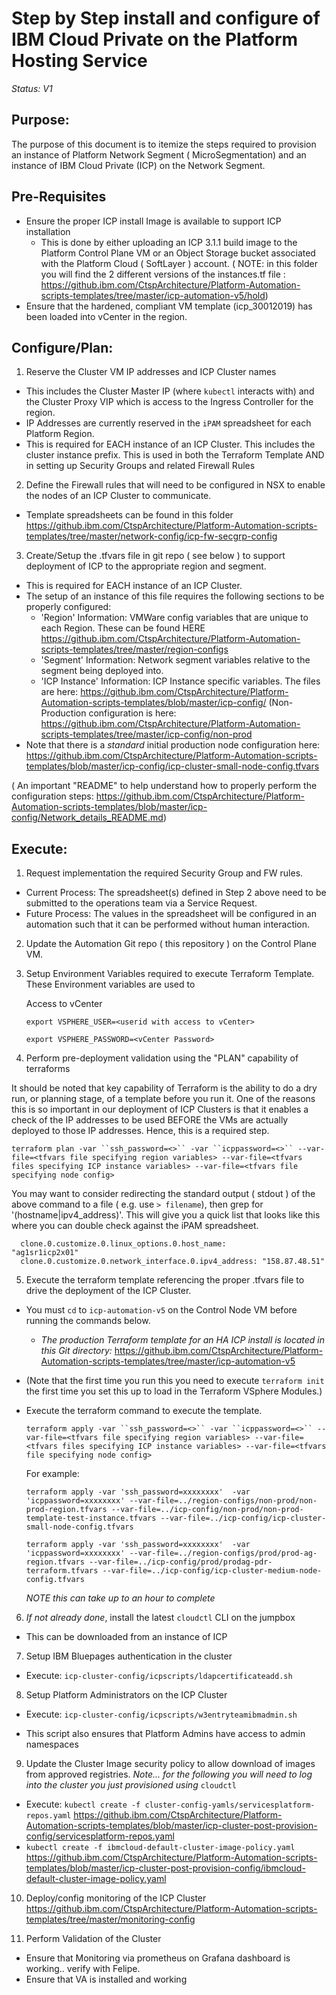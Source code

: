 # Step by Step install and configure of IBM Cloud Private on the Platform Hosting Service

_Status: V1_

## Purpose:
The purpose of this document is to itemize the steps required to provision an instance of Platform Network Segment ( MicroSegmentation) and an instance of IBM Cloud Private (ICP) on the Network Segment.

## Pre-Requisites
- Ensure the proper ICP install Image is available to support ICP installation
  * This is done by either uploading an ICP 3.1.1 build image to the Platform Control Plane VM or an Object Storage bucket associated with the Platform Cloud ( SoftLayer ) account.
  ( NOTE: in this folder you will find the 2 different versions of the instances.tf file : https://github.ibm.com/CtspArchitecture/Platform-Automation-scripts-templates/tree/master/icp-automation-v5/hold)
- Ensure that the hardened, compliant VM template (icp_30012019) has been loaded into vCenter in the region.

## Configure/Plan:
1. Reserve the Cluster VM IP addresses and ICP Cluster names
  * This includes the Cluster Master IP (where `kubectl` interacts with) and the Cluster Proxy VIP which is access to the Ingress Controller for the region.
  * IP Addresses are currently reserved in the `iPAM` spreadsheet for each Platform Region.
  * This is required for EACH instance of an ICP Cluster.
  This includes the cluster instance prefix. This is used in both the Terraform Template AND in setting up Security Groups and related Firewall Rules
2. Define the Firewall rules that will need to be configured in NSX to enable the nodes of an ICP Cluster to communicate.
  * Template spreadsheets can be found in this folder https://github.ibm.com/CtspArchitecture/Platform-Automation-scripts-templates/tree/master/network-config/icp-fw-secgrp-config
3. Create/Setup the .tfvars file in git repo ( see below ) to support deployment of ICP to the appropriate region and segment.
  * This is required for EACH instance of an ICP Cluster.
  * The setup of an instance of this file requires the following sections to be properly configured:
    * 'Region' Information: VMWare config variables that are unique to each Region. These can be found HERE https://github.ibm.com/CtspArchitecture/Platform-Automation-scripts-templates/tree/master/region-configs
    * 'Segment' Information: Network segment variables relative to the segment being deployed into.
    * 'ICP Instance' Information: ICP Instance specific variables.  The files are here: https://github.ibm.com/CtspArchitecture/Platform-Automation-scripts-templates/blob/master/icp-config/
  (Non-Production configuration is here: https://github.ibm.com/CtspArchitecture/Platform-Automation-scripts-templates/tree/master/icp-config/non-prod
  * Note that there is a _standard_ initial production node configuration here: https://github.ibm.com/CtspArchitecture/Platform-Automation-scripts-templates/blob/master/icp-config/icp-cluster-small-node-config.tfvars

( An important "README" to help understand how to properly perform the configuration steps: https://github.ibm.com/CtspArchitecture/Platform-Automation-scripts-templates/blob/master/icp-config/Network_details_README.md)

## Execute:
1. Request implementation the required Security Group and FW rules.
  * Current Process: The spreadsheet(s) defined in Step 2 above need to be submitted to the operations team via a Service Request.
  * Future Process: The values in the spreadsheet will be configured in an automation such that it can be performed without human interaction.
2. Update the Automation Git repo ( this repository ) on the Control Plane VM.
3. Setup Environment Variables required to execute Terraform Template.
These Environment variables are used to

   Access to vCenter

   `export VSPHERE_USER=<userid with access to vCenter>`

   `export VSPHERE_PASSWORD=<vCenter Password>`

4. Perform pre-deployment validation using the "PLAN" capability of terraforms

  It should be noted that key capability of Terraform is the ability to do a dry run, or planning stage, of a template before you run it. One of the reasons this is so important in our deployment of ICP Clusters is that it enables a check of the IP addresses to be used BEFORE the VMs are actually deployed to those IP addresses.
  Hence, this is a required step.

  `terraform plan -var ``ssh_password=<>`` -var ``icppassword=<>`` --var-file=<tfvars file specifying region variables> --var-file=<tfvars files specifying ICP instance variables> --var-file=<tfvars file specifying node config>`

  You may want to consider redirecting the standard output ( stdout ) of the above command to a file ( e.g. use `> filename`), then grep for '(hostname|ipv4_address)'. This will give you a quick list that looks like this where you can double check against the iPAM spreadsheet.

      clone.0.customize.0.linux_options.0.host_name:        "ag1sr1icp2x01"
      clone.0.customize.0.network_interface.0.ipv4_address: "158.87.48.51"


5. Execute the terraform template referencing the proper .tfvars file to drive the deployment of the ICP Cluster.
  * You must `cd` to `icp-automation-v5` on the Control Node VM before running the commands below.
    * _The production Terraform template for an HA ICP install is located in this Git directory:_ https://github.ibm.com/CtspArchitecture/Platform-Automation-scripts-templates/tree/master/icp-automation-v5

  * (Note that the first time you run this you need to execute `terraform init` the first time you set this up to load in the Terraform VSphere Modules.)
  * Execute the terraform command to execute the template.

    `terraform apply -var ``ssh_password=<>`` -var ``icppassword=<>`` --var-file=<tfvars file specifying region variables> --var-file=<tfvars files specifying ICP instance variables> --var-file=<tfvars file specifying node config>   `

    For example:

    `terraform apply -var 'ssh_password=xxxxxxxx'  -var 'icppassword=xxxxxxxx' --var-file=../region-configs/non-prod/non-prod-region.tfvars --var-file=../icp-config/non-prod/non-prod-template-test-instance.tfvars --var-file=../icp-config/icp-cluster-small-node-config.tfvars`

    `terraform apply -var 'ssh_password=xxxxxxxx'  -var 'icppassword=xxxxxxxx' --var-file=../region-configs/prod/prod-ag-region.tfvars --var-file=../icp-config/prod/prodag-pdr-terraform.tfvars --var-file=../icp-config/icp-cluster-medium-node-config.tfvars`

    _NOTE this can take up to an hour to complete_

6. _If not already done_, install the latest `cloudctl` CLI on the jumpbox

  * This can be downloaded from an instance of ICP

7. Setup IBM Bluepages authentication in the cluster

  * Execute: `icp-cluster-config/icpscripts/ldapcertificateadd.sh`

8. Setup Platform Administrators on the ICP Cluster

  * Execute: `icp-cluster-config/icpscripts/w3entryteamibmadmin.sh`

  * This script also ensures that Platform Admins have access to admin namespaces

9. Update the Cluster Image security policy to allow download of images from approved registries.
   _Note... for the following you will need to log into the cluster you just provisioned using_ `cloudctl`
  * Execute: `kubectl create -f cluster-config-yamls/servicesplatform-repos.yaml`
  https://github.ibm.com/CtspArchitecture/Platform-Automation-scripts-templates/blob/master/icp-cluster-post-provision-config/servicesplatform-repos.yaml
  * `kubectl create -f ibmcloud-default-cluster-image-policy.yaml`
  https://github.ibm.com/CtspArchitecture/Platform-Automation-scripts-templates/blob/master/icp-cluster-post-provision-config/ibmcloud-default-cluster-image-policy.yaml

10. Deploy/config monitoring of the ICP Cluster
https://github.ibm.com/CtspArchitecture/Platform-Automation-scripts-templates/tree/master/monitoring-config

11. Perform Validation of the Cluster
   * Ensure that Monitoring via prometheus on Grafana dashboard is working.. verify with Felipe.
   * Ensure that VA is installed and working
